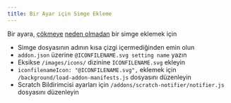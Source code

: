 ```yaml
---
title: Bir Ayar için Simge Ekleme
---
```

Bir ayara, [çökmeye](https://github.com/ScratchAddons/ScratchAddons/commit/ead64b9da1434e7ed593c141cba7b02addd70a54) [neden olmadan](https://github.com/ScratchAddons/ScratchAddons/pull/1529) bir simge eklemek için

- Simge dosyasının adının kısa çizgi içermediğinden emin olun
- `addon.json` üzerine `@ICONFILENAME.svg setting name` yazın
- Eksikse `/images/icons/` dizinine `ICONFILENAME.svg` ekleyin
- `iconfilenameIcon: "@ICONFILENAME.svg",` eklemek için `/background/load-addon-manifests.js` dosyasını düzenleyin
- Scratch Bildirimcisi ayarları için `/addons/scratch-notifier/notifier.js` dosyasını düzenleyin